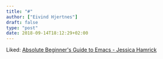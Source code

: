 ```yaml
---
title: "#"
author: ["Eivind Hjertnes"]
draft: false
type: "post"
date: 2018-09-14T18:12:29+02:00
---
```


Liked:
[Absolute
Beginner's Guide to Emacs - Jessica Hamrick](http://www.jesshamrick.com/2012/09/10/absolute-beginners-guide-to-emacs/)

